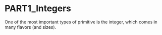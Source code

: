 # PART1_Integers
One of the most important types of primitive is the integer, which comes in many flavors (and sizes).
